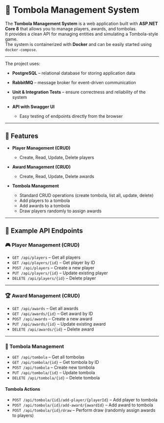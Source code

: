 # 🎲 Tombola Management System

The **Tombola Management System** is a web application built with **ASP.NET Core 8** that allows you to manage players, awards, and tombolas.  
It provides a clean API for managing entities and simulating a Tombola-style game.  
The system is containerized with **Docker** and can be easily started using `docker-compose`.

---

The project uses:
- **PostgreSQL** – relational database for storing application data  
- **RabbitMQ** – message broker for event-driven communication  
- **Unit & Integration Tests** – ensure correctness and reliability of the system    

- **API with Swagger UI**  
  - Easy testing of endpoints directly from the browser
 
---

## 🚀 Features
- **Player Management (CRUD)**  
  - Create, Read, Update, Delete players  

- **Award Management (CRUD)**  
  - Create, Read, Update, Delete awards  

- **Tombola Management**  
  - Standard CRUD operations (create tombola, list all, update, delete)  
  - Add players to a tombola  
  - Add awards to a tombola  
  - Draw players randomly to assign awards

---

## 📖 Example API Endpoints

### 🎮 Player Management (CRUD)

- `GET /api/players` – Get all players  
- `GET /api/players/{id}` – Get player by ID  
- `POST /api/players` – Create a new player  
- `PUT /api/players/{id}` – Update existing player  
- `DELETE /api/players/{id}` – Delete player  

---

### 🏆 Award Management (CRUD)

- `GET /api/awards` – Get all awards  
- `GET /api/awards/{id}` – Get award by ID  
- `POST /api/awards` – Create a new award  
- `PUT /api/awards/{id}` – Update existing award  
- `DELETE /api/awards/{id}` – Delete award  

---

### 🎲 Tombola Management

- `GET /api/tombola` – Get all tombolas  
- `GET /api/tombola/{id}` – Get tombola by ID  
- `POST /api/tombola` – Create new tombola  
- `PUT /api/tombola/{id}` – Update tombola  
- `DELETE /api/tombola/{id}` – Delete tombola  

#### Tombola Actions
- `POST /api/tombola/{id}/add-player/{playerId}` – Add player to tombola  
- `POST /api/tombola/{id}/add-award/{awardId}` – Add award to tombola  
- `POST /api/tombola/{id}/draw` – Perform draw (randomly assign awards to players) 
